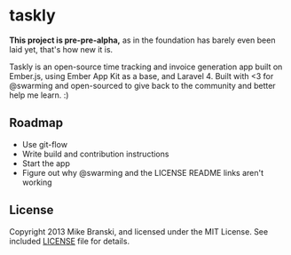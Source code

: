 taskly
======

**This project is pre-pre-alpha,** as in the foundation has barely even been
laid yet, that's how new it is.

Taskly is an open-source time tracking and invoice generation app built on
Ember.js, using Ember App Kit as a base, and Laravel 4. Built with <3 for
@swarming and open-sourced to give back to the community and better help me
learn. :)

Roadmap
-------
- Use git-flow
- Write build and contribution instructions
- Start the app
- Figure out why @swarming and the LICENSE README links aren't working

License
-------

Copyright 2013 Mike Branski, and licensed under the MIT License. See included
[LICENSE](/mikebranski/taskly/blob/master/LICENSE) file for details.
